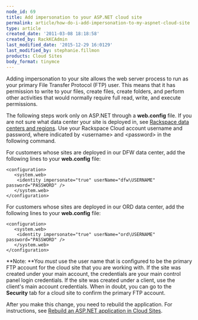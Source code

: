 ```yaml
---
node_id: 69
title: Add impersonation to your ASP.NET cloud site
permalink: article/how-do-i-add-impersonation-to-my-aspnet-cloud-site
type: article
created_date: '2011-03-08 18:18:58'
created_by: RackKCAdmin
last_modified_date: '2015-12-29 16:0129'
last_modified_by: stephanie.fillmon
products: Cloud Sites
body_format: tinymce
---
```


Adding impersonation to your site allows the web server process to run
as your primary File Transfer Protocol (FTP) user. This means that it
has permission to write to your files, create files, create folders, and
perform other activities that would normally require full read, write,
and execute permissions.

The following steps work only on ASP.NET through a **web.config** file.
If you are not sure what data center your site is deployed in, see
[Rackspace data centers and
regions](http://www.rackspace.com/knowledge_center/article/rackspace-data-centers-and-regions).
Use your Rackspace Cloud account username and password, where indicated
by \<username\> and \<password\> in the following command.

For customers whose sites are deployed in our DFW data center, add the
following lines to your **web.config** file:

    <configuration>
       <system.web>
        <identity impersonate="true" userName="dfw\USERNAME" password="PASSWORD" />
       </system.web>
    </configuration>

For customers whose sites are deployed in our ORD data center, add the
following lines to your **web.config** file:

    <configuration>
       <system.web>
        <identity impersonate="true" userName="ord\USERNAME" password="PASSWORD" />
       </system.web>
    </configuration>

**Note: **You *must* use the user name that is configured to be the
primary FTP account for the cloud site that you are working with. If the
site was created under your main account, the credentials are your main
control panel login credentials. If the site was created under a client,
use the client's main account credentials. When in doubt, you can go to
the **Security** tab for a cloud site to confirm the primary FTP
account.

After you make this change, you need to rebuild the application. For
instructions, see [Rebuild an ASP.NET application in Cloud
Sites](http://www.rackspace.com/knowledge_center/article/rebuild-an-aspnet-application-in-cloud-sites).

